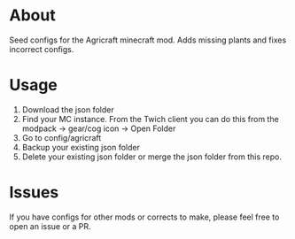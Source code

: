 # About
Seed configs for the Agricraft minecraft mod. Adds missing plants and fixes incorrect configs.

# Usage
1. Download the json folder
1. Find your MC instance. From the Twich client you can do this from the modpack -> gear/cog icon -> Open Folder
1. Go to config/agricraft
1. Backup your existing json folder 
1. Delete your existing json folder or merge the json folder from this repo.

# Issues
If you have configs for other mods or corrects to make, please feel free to open an issue or a PR.
